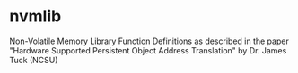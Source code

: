 # nvmlib
Non-Volatile Memory Library Function Definitions as described in the paper "Hardware Supported Persistent Object Address Translation" by Dr. James Tuck (NCSU)
